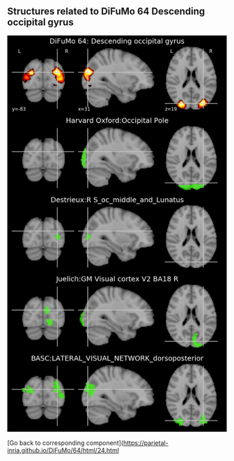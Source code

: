 


## Structures related to DiFuMo 64 Descending occipital gyrus

![24](24.jpg "Structures related to DiFuMo 64 Descending occipital gyrus")

[Go back to corresponding component](https://parietal-inria.github.io/DiFuMo/64/html/24.html